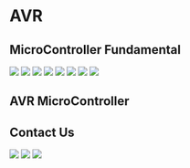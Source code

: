 # AVR

MicroController Fundamental
-------------
[![](https://img.shields.io/badge/uC-Introduction-orange)](https://youtu.be/Clsv0KyD4RM) [![](https://img.shields.io/badge/uC-Architecture-orange)](https://youtu.be/vrKq5oZxuT0) [![](https://img.shields.io/badge/uC-Requirement-orange)](https://youtu.be/GfvmpeDFT_o) [![](https://img.shields.io/badge/uC-Basics-orange)](https://youtu.be/XhBq_QvCxYE) [![](https://img.shields.io/badge/uC-Oscillators-orange)](https://youtu.be/WPOZ_3E0mC8) [![](https://img.shields.io/badge/uC-GPIO_Part_A-orange)](https://youtu.be/_i_MXrbRf7o) [![](https://img.shields.io/badge/uC-GPIO_Part_B-orange)](https://youtu.be/QGhRRsIICUU) [![](https://img.shields.io/badge/uC-Assigning_value_to_a_register-orange)](https://youtu.be/QGhRRsIICUU)


AVR MicroController
-------------


Contact Us
-------------
[![](https://img.shields.io/badge/E-Mail-yellow)](mailto:aKaReZa75@gmail.com) [![](https://img.shields.io/badge/You-Tube-red)](https://www.youtube.com/@aKaReZa75) [![](https://img.shields.io/badge/Linked-in-blue)](https://www.linkedin.com/in/akareza75)
